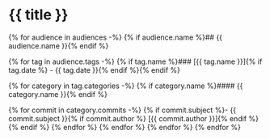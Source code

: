 # {{ title }}

{% for audience in audiences -%}
{% if audience.name %}## {{ audience.name }}{% endif %}

{% for tag in audience.tags -%}
{% if tag.name %}### [{{ tag.name }}]{% if tag.date %} - {{ tag.date }}{% endif %}{% endif %}

{% for category in tag.categories -%}
{% if category.name %}#### {{ category.name }}{% endif %}

{% for commit in category.commits -%}
{% if commit.subject %}-   {{ commit.subject }}{% if commit.author %} [{{ commit.author }}]{% endif %}{% endif %}
{% endfor %}
{% endfor %}
{% endfor %}
{% endfor %}
